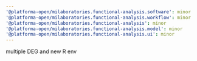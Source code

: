 ```yaml
---
'@platforma-open/milaboratories.functional-analysis.software': minor
'@platforma-open/milaboratories.functional-analysis.workflow': minor
'@platforma-open/milaboratories.functional-analysis': minor
'@platforma-open/milaboratories.functional-analysis.model': minor
'@platforma-open/milaboratories.functional-analysis.ui': minor
---
```


multiple DEG and new R env
